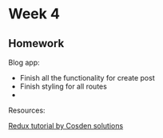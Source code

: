 # Week 4

## Homework

Blog app:

- Finish all the functionality for create post
- Finish styling for all routes
-

Resources:

[Redux tutorial by Cosden solutions](https://www.youtube.com/watch?v=5yEG6GhoJBs)
